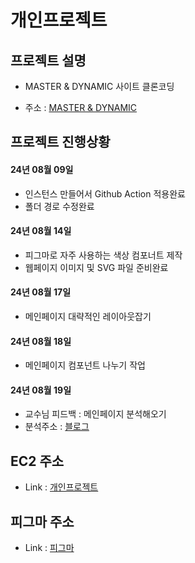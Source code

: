 # 개인프로젝트

## 프로젝트 설명

- MASTER & DYNAMIC 사이트 클론코딩

- 주소 : [MASTER & DYNAMIC](https://www.masterdynamic.com/)

## 프로젝트 진행상황

#### 24년 08월 09일

- 인스턴스 만들어서 Github Action 적용완료
- 폴더 경로 수정완료

#### 24년 08월 14일

- 피그마로 자주 사용하는 색상 컴포너트 제작
- 웹페이지 이미지 및 SVG 파일 준비완료

#### 24년 08월 17일

- 메인페이지 대략적인 레이아웃잡기

#### 24년 08월 18일

- 메인페이지 컴포넌트 나누기 작업

#### 24년 08월 19일

- 교수님 피드백 : 메인페이지 분석해오기
- 분석주소 : [블로그](https://aaa0214.tistory.com/5)

## EC2 주소

- Link : [개인프로젝트](http://ec2-52-79-212-4.ap-northeast-2.compute.amazonaws.com)

## 피그마 주소

- Link : [피그마](https://www.figma.com/design/uqgjVXBJp713w1WtxpZmSC/Dynamic?node-id=0-1&t=ehMwL7ae0Ejvrldu-1)
